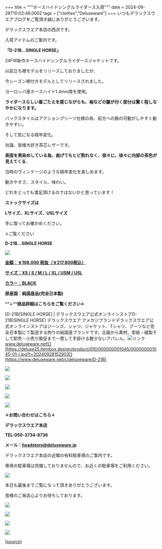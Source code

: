 +++
title = """ホースハイドシングルライダース入荷"""
date = 2024-09-29T10:02:46.000Z
tags = ["clothes","Deluxeware"]
+++
いつもデラックスウエアブログをご覧頂き誠にありがとうございます。

デラックスウエア本店の西沢です。

入荷アイテムのご案内です。

**「D-21B...SINGLE HORSE」**

24FW新作ホースハイドシングルライダースジャケットです。

以前立ち襟モデルをリリースしておりましたが、

今シーズン襟付きモデルとしてリリースされました。

ヨーロッパ産ホースハイド1.4mm厚を使用。

**ライダースらしい着ごたえを感じながらも、袖などの皺が付く部分は驚く程しなやかになります。**

バックスタイルはアクションプリーツ仕様の為、前方への腕の可動がしやすく動きやすい。

そして気になる経年変化。

勿論、皆様大好き茶芯レザーです。

**表面を黒染めしている為、曲げてもヒビ割れなく、徐々に、徐々に内部の茶色が見えてくる**、

当時のヴィンテージのような経年変化を楽しめます。

動きやすさ、スタイル、味わい。

どれをとっても満足頂けるのではないかと思っています！

**ストックサイズは**

**Lサイズ、XLサイズ、USLサイズ**

手に取ってお確かめください。

↓ご覧ください

**D-21B...SINGLE HORSE**

[![](https://stat.ameba.jp/user_images/20240929/17/deluxeware/60/46/j/o1172156215492094647.jpg)](https://stat.ameba.jp/user_images/20240929/17/deluxeware/60/46/j/o1172156215492094647.jpg)

[**金額：￥198,000 税抜（￥217,800税込）**](https://www.deluxeware.net/c/deluxeware/D-21B)

[**サイズ：XS / S / M / L / XL / USM / USL**](https://www.deluxeware.net/c/deluxeware/D-21B)

[**カラー：BLACK**](https://www.deluxeware.net/c/deluxeware/D-21B)

**原産国：純国産品(完全日本製)**

**↓****商品詳細はこちらをご覧ください↓**

[D-21B\[SINGLE HORSE\] | デラックスウエア公式オンラインストアD-21B\[SINGLE HORSE\] デラックスウエア アメカジブランドデラックスウエア公式オンラインストアはジーンズ、シャツ、ジャケット、Tシャツ、ブーツなど完全日本製にて製造する拘りの純国産ブランドです。企画から素材、型紙・縫製そして卸売・小売り販促まで一貫して手掛ける数少ないアパレル。![リンク](https://c.stat100.ameba.jp/ameblo/symbols/v3.20.0/svg/gray/editor_link.svg)www.deluxeware.net![](https://deluxe25.itembox.design/product/010/000000001045/000000001045-01-l.jpg?t=20240928152903)](https://www.deluxeware.net/c/deluxeware/D-21B)

[![](https://stat.ameba.jp/user_images/20240929/17/deluxeware/ff/03/j/o1166155615492094649.jpg)](https://stat.ameba.jp/user_images/20240929/17/deluxeware/ff/03/j/o1166155615492094649.jpg)

[![](https://stat.ameba.jp/user_images/20240929/17/deluxeware/75/73/j/o1168155815492094595.jpg)](https://stat.ameba.jp/user_images/20240929/17/deluxeware/75/73/j/o1168155815492094595.jpg)

[![](https://stat.ameba.jp/user_images/20240929/17/deluxeware/2f/89/j/o1166155615492094744.jpg)](https://stat.ameba.jp/user_images/20240929/17/deluxeware/2f/89/j/o1166155615492094744.jpg)

[![](https://stat.ameba.jp/user_images/20240929/17/deluxeware/1b/ed/j/o1170156015492094740.jpg)](https://stat.ameba.jp/user_images/20240929/17/deluxeware/1b/ed/j/o1170156015492094740.jpg)

[![](https://stat.ameba.jp/user_images/20240929/17/deluxeware/1e/33/j/o1166155615492094737.jpg)](https://stat.ameba.jp/user_images/20240929/17/deluxeware/1e/33/j/o1166155615492094737.jpg)

**↓お問い合わせはこちら↓**

**デラックスウエア本店**

**TEL:050-3734-8736**

**メール：headstore@deluxeware.jp**

デラックスウエア本店の近隣の有料駐車場のご案内です。

専用の駐車場は完備しておりませんので、お近くの駐車場をご利用ください。

[![](https://stat.ameba.jp/user_images/20231002/16/deluxeware/6e/11/j/o0800080015345677212.jpg?caw=800)](https://ameblo.jp/deluxeware/image-12823266760-15345677212.html)

本日も最後までご覧になって頂きありがとうございます。

皆様のご来店心よりお待ちしております。

[![](https://stat.ameba.jp/user_images/20240614/12/deluxeware/fb/b4/j/o0800026015451324172.jpg?caw=800)](https://www.deluxeware.net/c/2024FWreserveall)

[![](https://stat.ameba.jp/user_images/20240315/15/deluxeware/04/7f/j/o0800026015413271803.jpg?caw=800)](https://www.instagram.com/deluxeware/?hl=ja)

[![](https://stat.ameba.jp/user_images/20220415/12/deluxeware/3b/ce/j/o0800026015103175481.jpg?caw=800)](https://www.deluxeware.net/f/headstore)

[![](https://stat.ameba.jp/user_images/20220415/12/deluxeware/d7/c6/j/o0800026015103175487.jpg?caw=800)](https://www.deluxeware.net/)

[[source]](https://ameblo.jp/deluxeware/entry-12869387442.html)
